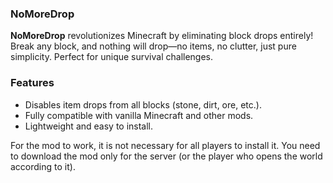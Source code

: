 ### NoMoreDrop

**NoMoreDrop** revolutionizes Minecraft by eliminating block drops entirely! Break any block, and nothing will drop—no items, no clutter, just pure simplicity. Perfect for unique survival challenges.

### Features

- Disables item drops from all blocks (stone, dirt, ore, etc.).
- Fully compatible with vanilla Minecraft and other mods.
- Lightweight and easy to install.

For the mod to work, it is not necessary for all players to install it. You need to download the mod only for the server (or the player who opens the world according to it).
